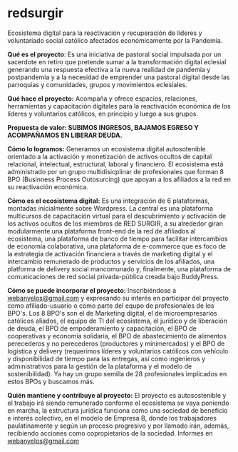 # redsurgir
Ecosistema digital para la reactivación y recuperación de líderes y voluntariado social católico afectados económicamente por la Pandemia.

<b>Qué es el proyecto</b>: Es una iniciativa de pastoral social impulsada por un sacerdote en retiro que pretende sumar a la transformación digital eclesial generando una respuesta efectiva a la nueva realidad de pandemia y postpandemia y a la necesidad de emprender una pastoral digital desde las parroquias y comunidades, grupos y movimientos eclesiales.

<b>Qué hace el proyecto:</b> Acompaña y ofrece espacios, relaciones, herramientas y capacitación digitales para la reactivación económica de los líderes y voluntarios católicos, en principio y luego a sus grupos.

<b>Propuesta de valor: SUBIMOS INGRESOS, BAJAMOS EGRESO Y ACOMPAÑAMOS EN LIBERAR DEUDA.</b>

<b>Cómo lo logramos:</b> Generamos un ecosistema digital autosotenible orientado a la activación y monetización de activos ocultos de capital relacional, intelectual, estructural, laboral y financiero. El ecosistema está administrado por un grupo multidisicplinar de profesionales que forman 8 BPO (Businness Process Outosurcing) que apoyan a los afiliados a la red en su reactivación económica.

<b>Cómo es el ecosistema digital:</b> Es una integración de 6 plataformas, montadas inicialmente sobre Wordpress. La central es una plataforma multicursos de capacitación virtual para el descubrimiento y activación de los activos ocultos de los miembros de RED SURGIR, a su alrededor giran modularmente una plataforma front-end de la red de afiliados al ecosistema, una plataforma de banco de tiempo para facilitar intercambios de economía colaborativa, una plataforma de e-commerce que es foco de la estrategia de activación financiera a través de marketing digital y el intercambio remunerado de productos y servicios de los afiliados, una platforma de delivery social mancomunado y, finalmente, una plataforma de comunicaciones de red social privada-pública creada bajo BuddyPress.

<b>Cómo se puede incorporar el proyecto:</b> Inscribiéndose a webanyelos@gmail.com y expresando su interés en participar del proyecto como afiliado-usuario o como parte del equpo de profesionales de los BPO's. Los 8 BPO's son el de Marketing digital, el de microempresarios católicos aliados, el equipo de TI del ecosistema, el jurídico y de liberación de deuda, el BPO de empoderamiento y capacitación, el BPO de cooperativas y economía solidaria, el BPO de abastecimiento de alimentos perecederos y no perecederos (productores y minimercados) y el BPO de logística y delivery (requerimos líderes y voluntarios católicos con vehículo y disponibilidad de tiempo para las entregas, así como ingenieros y administrativos para la gestión de la plataforma y el modelo de sostenibilidad). Ya hay un grupo semilla de 28 profesionales implicados en estos BPOs y buscamos más.

<b>Quién mantiene y contribuye al proyecto:</b> El proyecto es autosostenible y el trabajo irá siendo remunerado conforme el ecosistema se vaya poniendo en marcha, la estructura jurídica funciona como una sociedad de beneficio e interés colectivo, en el modelo de Empresa B, donde los trabajadores paulatinamente y según un proceso progresivo y por llamado irán, además, recibiendo acciones como copropietarios de la sociedad. Informes en webanyelos@gmail.com
